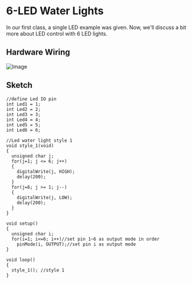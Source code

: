 # 6-LED Water Lights

In our first class, a single LED example was given. Now, we'll discuss a bit more about LED control with 6 LED lights.

## Hardware Wiring
![Image](../Examples/geek-workshop/studynotes/01_6ledwaterlights.jpg)

## Sketch
```
//define Led IO pin
int Led1 = 1;
int Led2 = 2;
int Led3 = 3;
int Led4 = 4;
int Led5 = 5;
int Led6 = 6;

//Led water light style 1 
void style_1(void)
{
  unsigned char j;
  for(j=1; j <= 6; j++)
  {
    digitalWrite(j, HIGH);
    delay(200);
  }
  for(j=6; j >= 1; j--)
  {
    digitalWrite(j, LOW);
    delay(200);
  }
}

void setup()
{
  unsigned char i;
  for(i=1; i<=6; i++)//set pin 1~6 as output mode in order
    pinMode(i, OUTPUT);//set pin i as output mode
}

void loop()
{
  style_1(); //style 1
}
```
